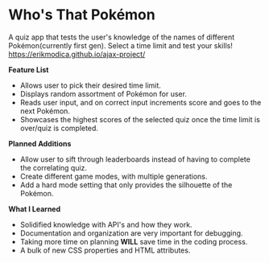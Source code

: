 # Who's That Pokémon

A quiz app that tests the user's knowledge of the names of different Pokémon(currently first gen). Select a time limit and test your skills!
https://erikmodica.github.io/ajax-project/

**Feature List**
* Allows user to pick their desired time limit.
* Displays random assortment of Pokémon for user.
* Reads user input, and on correct input increments score and goes to the next Pokémon.
* Showcases the highest scores of the selected quiz once the time limit is over/quiz is completed.

**Planned Additions**
* Allow user to sift through leaderboards instead of having to complete the correlating quiz.
* Create different game modes, with multiple generations.
* Add a hard mode setting that only provides the silhouette of the Pokémon.

**What I Learned**
* Solidified knowledge with API's and how they work.
* Documentation and organization are very important for debugging.
* Taking more time on planning **WILL** save time in the coding process.
* A bulk of new CSS properties and HTML attributes.
